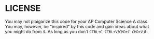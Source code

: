 # LICENSE

You may not plaigarize this code for your AP Computer Science A class. You may, however, be "inspired" by this code and gain ideas about what you might do from it. As long as you don't `CTRL+C CTRL+V`/`CMD+C CMD+V` it.
